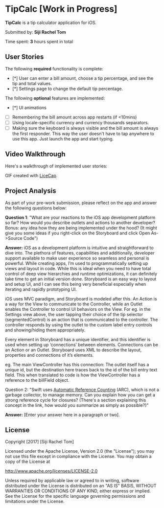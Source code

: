# TipCalc [Work in Progress]

**TipCalc** is a tip calculator application for iOS.

Submitted by: **Siji Rachel Tom**

Time spent: **3** hours spent in total

## User Stories

The following **required** functionality is complete:
* [*] User can enter a bill amount, choose a tip percentage, and see the tip and total values.
* [*] Settings page to change the default tip percentage.

The following **optional** features are implemented:
* [*] UI animations
* [ ] Remembering the bill amount across app restarts (if <10mins)
* [ ] Using locale-specific currency and currency thousands separators.
* [ ] Making sure the keyboard is always visible and the bill amount is always the first responder. This way the user doesn't have to tap anywhere to use this app. Just launch the app and start typing.

## Video Walkthrough 

Here's a walkthrough of implemented user stories:

<blockquote class="imgur-embed-pub" lang="en" data-id="J6yz5S7"><a href="//imgur.com/J6yz5S7"></a></blockquote><script async src="//s.imgur.com/min/embed.js" charset="utf-8"></script>

GIF created with [LiceCap](http://www.cockos.com/licecap/).

## Project Analysis

As part of your pre-work submission, please reflect on the app and answer the following questions below:

**Question 1**: "What are your reactions to the iOS app development platform so far? How would you describe outlets and actions to another developer? Bonus: any idea how they are being implemented under the hood? (It might give you some ideas if you right-click on the Storyboard and click Open As->Source Code")

**Answer:** iOS as a development platform is intuitive and straightforward to dive into. The plethora of features, capabilities and additionally, developer support available to make user experience so seamless and personal is powerful.
While creating apps, I’m used to programmatically setting up views and layout in code. While this is ideal when you need to have total control of deep view hierarchies and runtime optimizations, it can definitely take time to get an initial version done. Storyboard is an easy way to layout and setup UI, and I can see this being very beneficial especially when iterating and rapidly prototyping UI.

iOS uses MVC paradigm, and Storyboard is modeled after this. An Action is a way for the View to communicate to the Controller, while an Outlet enables the Controller to control UI behaviors on the View. For eg. in the Settings view above, the user tapping their choice of the tip selector (segmentedControl) is an action that is communicated to the controller. The controller responds by using the outlet to the custom label entry controls and showing/hiding them appropriately.

Every element in Storyboard has a unique identifier, and this identifier is used when setting up ‘connections’ between elements. Connections can be an Action or an Outlet. Storyboard uses XML to describe the layout, properties and connections of it’s elements.

eg. The main ViewController has this connection: 
<outlet property="billField" destination="4wt-VF-iSY" id="qSp-iA-874"/>
The outlet itself has a unique id, but the destination here traces back to the id of the bill entry text field. This when translated to code is how the ViewController has a reference to the billField object. 


Question 2: "Swift uses [Automatic Reference Counting](https://developer.apple.com/library/content/documentation/Swift/Conceptual/Swift_Programming_Language/AutomaticReferenceCounting.html#//apple_ref/doc/uid/TP40014097-CH20-ID49) (ARC), which is not a garbage collector, to manage memory. Can you explain how you can get a strong reference cycle for closures? (There's a section explaining this concept in the link, how would you summarize as simply as possible?)"

**Answer:** [Enter your answer here in a paragraph or two].


## License

Copyright [2017] [Siji Rachel Tom]

Licensed under the Apache License, Version 2.0 (the "License");
you may not use this file except in compliance with the License.
You may obtain a copy of the License at

http://www.apache.org/licenses/LICENSE-2.0

Unless required by applicable law or agreed to in writing, software
distributed under the License is distributed on an "AS IS" BASIS,
WITHOUT WARRANTIES OR CONDITIONS OF ANY KIND, either express or implied.
See the License for the specific language governing permissions and
limitations under the License.
